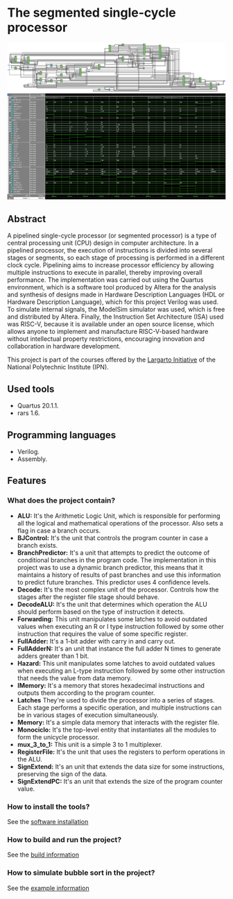 # The segmented single-cycle processor

![RTL View](assets/images/segmentedRTL.PNG)
![WaveForm View](assets/images/segmentedWave.png)

## Abstract
A pipelined single-cycle processor (or segmented processor) is a type of central processing unit (CPU) design in computer architecture. In a pipelined processor, the execution of instructions is divided into several stages or segments, so each stage of processing is performed in a different clock cycle. Pipelining aims to increase processor efficiency by allowing multiple instructions to execute in parallel, thereby improving overall performance. The implementation was carried out using the Quartus environment, which is a software tool produced by Altera for the analysis and synthesis of designs made in Hardware Description Languages (HDL or Hardware Description Language), which for this project Verilog was used. To simulate internal signals, the ModelSim simulator was used, which is free and distributed by Altera. Finally, the Instruction Set Architecture (ISA) used was RISC-V, because it is available under an open source license, which allows anyone to implement and manufacture RISC-V-based hardware without intellectual property restrictions, encouraging innovation and collaboration in hardware development. 

This project is part of the courses offered by the [Largarto Initiative](https://lagarto.ipn.mx/) of the National Polytechnic Institute (IPN).

## Used tools
- Quartus 20.1.1.
- rars 1.6.

## Programming languages
- Verilog.
- Assembly.

## Features
### What does the project contain?
- **ALU:** It's the Arithmetic Logic Unit, which is responsible for performing all the logical and mathematical operations of the processor. Also sets a flag in case a branch occurs.
- **BJControl:** It's the unit that controls the program counter in case a branch exists.
- **BranchPredictor:** It's a unit that attempts to predict the outcome of conditional branches in the program code. The implementation in this project was to use a dynamic branch predictor, this means that it maintains a history of results of past branches and use this information to predict future branches. This predictor uses 4 confidence levels.
- **Decode:** It's the most complex unit of the processor. Controls how the stages after the register file stage should behave.
- **DecodeALU:** It's the unit that determines which operation the ALU should perform based on the type of instruction it detects.
- **Forwarding:** This unit manipulates some latches to avoid outdated values when executing an R or I type instruction followed by some other instruction that requires the value of some specific register.
- **FullAdder:** It's a 1-bit adder with carry in and carry out.
- **FullAdderN:** It's an unit that instance the full adder N times to generate adders greater than 1 bit.
- **Hazard:** This unit manipulates some latches to avoid outdated values when executing an L-type instruction followed by some other instruction that needs the value from data memory.
- **IMemory:** It's a memory that stores hexadecimal instructions and outputs them according to the program counter.
- **Latches** They're used to divide the processor into a series of stages. Each stage performs a specific operation, and multiple instructions can be in various stages of execution simultaneously.
- **Memory:** It's a simple data memory that interacts with the register file.
- **Monociclo:** It's the top-level entity that instantiates all the modules to form the unicycle processor.
- **mux_3_to_1:** This unit is a simple 3 to 1 multiplexer.
- **RegisterFile:** It's the unit that uses the registers to perform operations in the ALU.
- **SignExtend:** It's an unit that extends the data size for some instructions, preserving the sign of the data.
- **SignExtendPC:** It's an unit that extends the size of the program counter value.

### How to install the tools?
See the [software installation](docs/softwareInstallation.md)

### How to build and run the project?
See the [build information](docs/buildInformation.md)

### How to simulate bubble sort in the project?
See the [example information](docs/exampleInformation.md)
